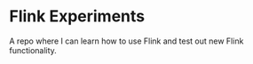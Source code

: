 # Flink Experiments

A repo where I can learn how to use Flink and test out new Flink functionality.
